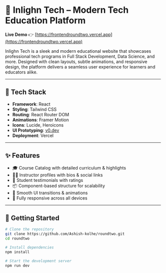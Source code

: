 # 🧠 Inlighn Tech – Modern Tech Education Platform

**Live Demo** 👉 [https://frontendroundtwo.vercel.app](https://frontendroundtwo.vercel.app)

Inlighn Tech is a sleek and modern educational website that showcases professional tech programs in Full Stack Development, Data Science, and more. Designed with clean layouts, subtle animations, and responsive design, the platform delivers a seamless user experience for learners and educators alike.

---

## 🚀 Tech Stack

- **Framework**: React
- **Styling**: Tailwind CSS
- **Routing**: React Router DOM
- **Animations**: Framer Motion
- **Icons**: Lucide, Heroicons
- **UI Prototyping**: [v0.dev](https://v0.dev)
- **Deployment**: Vercel

---

## ✨ Features

- 🎓 Course Catalog with detailed curriculum & highlights
- 👩‍🏫 Instructor profiles with bios & social links
- 💬 Student testimonials with ratings
- 📦 Component-based structure for scalability
- 🎨 Smooth UI transitions & animations
- 📱 Fully responsive across all devices

---

## 🧪 Getting Started

```bash
# Clone the repository
git clone https://github.com/Ashish-kolhe/roundtwo.git
cd roundtwo

# Install dependencies
npm install

# Start the development server
npm run dev
